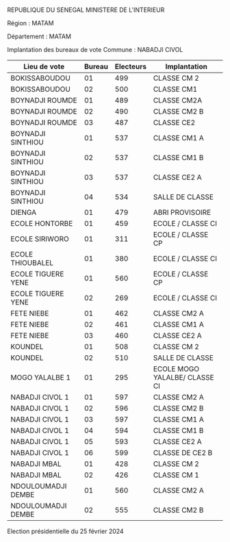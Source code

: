 REPUBLIQUE DU SENEGAL MINISTERE DE L'INTERIEUR

Région : MATAM

Département : MATAM

Implantation des bureaux de vote Commune : NABADJI CIVOL

| Lieu de vote | Bureau | Electeurs | Implantation |
| - | - | - | - |
| BOKISSABOUDOU | 01 | 499 | CLASSE CM 2 |
| BOKISSABOUDOU | 02 | 500 | CLASSE CM1 |
| BOYNADJI ROUMDE | 01 | 489 | CLASSE CM2A |
| BOYNADJI ROUMDE | 02 | 490 | CLASSE CM2 B |
| BOYNADJI ROUMDE | 03 | 487 | CLASSE CE2 |
| BOYNADJI SINTHIOU | 01 | 537 | CLASSE CM1 A |
| BOYNADJI SINTHIOU | 02 | 537 | CLASSE CM1 B |
| BOYNADJI SINTHIOU | 03 | 537 | CLASSE CE2 A |
| BOYNADJI SINTHIOU | 04 | 534 | SALLE DE CLASSE |
| DIENGA | 01 | 479 | ABRI PROVISOIRE |
| ECOLE HONTORBE | 01 | 459 | ECOLE / CLASSE CI |
| ECOLE SIRIWORO | 01 | 311 | ECOLE / CLASSE CP |
| ECOLE THIOUBALEL | 01 | 380 | ECOLE / CLASSE CI |
| ECOLE TIGUERE YENE | 01 | 560 | ECOLE / CLASSE CP |
| ECOLE TIGUERE YENE | 02 | 269 | ECOLE / CLASSE CI |
| FETE NIEBE | 01 | 462 | CLASSE CM2 A |
| FETE NIEBE | 02 | 461 | CLASSE CM1 A |
| FETE NIEBE | 03 | 460 | CLASSE CE2 A |
| KOUNDEL | 01 | 508 | CLASSE CM 2 |
| KOUNDEL | 02 | 510 | SALLE DE CLASSE |
| MOGO YALALBE 1 | 01 | 295 | ECOLE MOGO YALALBE/ CLASSE CI |
| NABADJI CIVOL 1 | 01 | 597 | CLASSE CM2 A |
| NABADJI CIVOL 1 | 02 | 596 | CLASSE CM2 B |
| NABADJI CIVOL 1 | 03 | 597 | CLASSE CM1 A |
| NABADJI CIVOL 1 | 04 | 594 | CLASSE CM1 B |
| NABADJI CIVOL 1 | 05 | 593 | CLASSE CE2 A |
| NABADJI CIVOL 1 | 06 | 599 | CLASSE DE CE2 B |
| NABADJI MBAL | 01 | 428 | CLASSE CM 2 |
| NABADJI MBAL | 02 | 426 | CLASSE CM 1 |
| NDOULOUMADJI DEMBE | 01 | 560 | CLASSE CM2 A |
| NDOULOUMADJI DEMBE | 02 | 555 | CLASSE CM2 B |

<!-- PageNumber="7/14" -->

Election présidentielle du 25 février 2024
